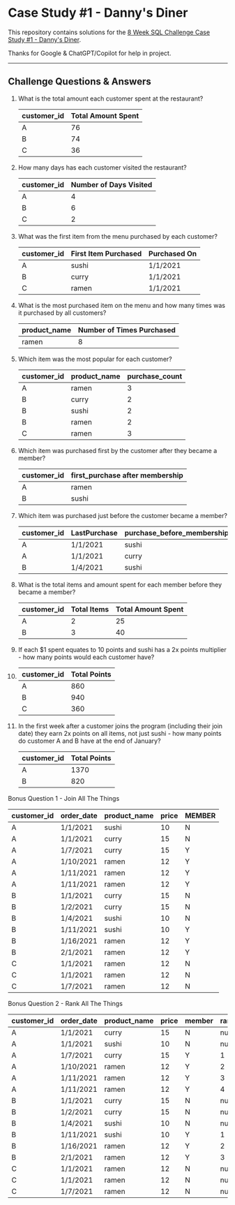 # Case Study #1 - Danny's Diner

This repository contains solutions for the [8 Week SQL Challenge Case Study #1 - Danny's Diner](https://8weeksqlchallenge.com/case-study-1/).

Thanks for Google & ChatGPT/Copilot for help in project.

---

## Challenge Questions & Answers

1. What is the total amount each customer spent at the restaurant?
   
    | customer_id | Total Amount Spent |
    |-------------|--------------------|
    | A           | 76                 |
    | B           | 74                 |
    | C           | 36                 |

3. How many days has each customer visited the restaurant?
   
    | customer_id | Number of Days Visited |
    |-------------|------------------------|
    | A           | 4                      |
    | B           | 6                      |
    | C           | 2                      |
   
4. What was the first item from the menu purchased by each customer?
   
    | customer_id | First Item Purchased | Purchased On |
    |-------------|----------------------|--------------|
    | A           | sushi                | 1/1/2021     |
    | B           | curry                | 1/1/2021     |
    | C           | ramen                | 1/1/2021     |
   
6. What is the most purchased item on the menu and how many times was it purchased by all customers?
   
    | product_name | Number of Times Purchased |
    |--------------|---------------------------|
    | ramen        | 8                         |
   
8. Which item was the most popular for each customer?
   
    | customer_id | product_name | purchase_count |
    |-------------|--------------|----------------|
    | A           | ramen        | 3              |
    | B           | curry        | 2              |
    | B           | sushi        | 2              |
    | B           | ramen        | 2              |
    | C           | ramen        | 3              |
   
10. Which item was purchased first by the customer after they became a member?
    
    | customer_id | first_purchase after membership |
    |-------------|---------------------------------|
    | A           | ramen                           |
    | B           | sushi                           |
    
12. Which item was purchased just before the customer became a member?
    
    | customer_id | LastPurchase | purchase_before_membership |
    |-------------|--------------|----------------------------|
    | A           | 1/1/2021     | sushi                      |
    | A           | 1/1/2021     | curry                      |
    | B           | 1/4/2021     | sushi                      |
    
14. What is the total items and amount spent for each member before they became a member?
    
    | customer_id | Total Items | Total Amount Spent |
    |-------------|-------------|--------------------|
    | A           | 2           | 25                 |
    | B           | 3           | 40                 |
    
16.  If each $1 spent equates to 10 points and sushi has a 2x points multiplier - how many points would each customer have?
17. 
    | customer_id | Total Points |
    |-------------|--------------|
    | A           | 860          |
    | B           | 940          |
    | C           | 360          |
    
19. In the first week after a customer joins the program (including their join date) they earn 2x points on all items, not just sushi - how many points do customer A and B have at the end of January?
    
    | customer_id | Total Points |
    |-------------|--------------|
    | A           | 1370         |
    | B           | 820          |

Bonus Question 1 - Join All The Things

| customer_id | order_date | product_name | price | MEMBER |
|-------------|------------|--------------|-------|--------|
| A           | 1/1/2021   | sushi        | 10    | N      |
| A           | 1/1/2021   | curry        | 15    | N      |
| A           | 1/7/2021   | curry        | 15    | Y      |
| A           | 1/10/2021  | ramen        | 12    | Y      |
| A           | 1/11/2021  | ramen        | 12    | Y      |
| A           | 1/11/2021  | ramen        | 12    | Y      |
| B           | 1/1/2021   | curry        | 15    | N      |
| B           | 1/2/2021   | curry        | 15    | N      |
| B           | 1/4/2021   | sushi        | 10    | N      |
| B           | 1/11/2021  | sushi        | 10    | Y      |
| B           | 1/16/2021  | ramen        | 12    | Y      |
| B           | 2/1/2021   | ramen        | 12    | Y      |
| C           | 1/1/2021   | ramen        | 12    | N      |
| C           | 1/1/2021   | ramen        | 12    | N      |
| C           | 1/7/2021   | ramen        | 12    | N      |

Bonus Question 2 - Rank All The Things

| customer_id | order_date | product_name | price | member | ranking |
|-------------|------------|--------------|-------|--------|---------|
| A           | 1/1/2021   | curry        | 15    | N      | null    |
| A           | 1/1/2021   | sushi        | 10    | N      | null    |
| A           | 1/7/2021   | curry        | 15    | Y      | 1       |
| A           | 1/10/2021  | ramen        | 12    | Y      | 2       |
| A           | 1/11/2021  | ramen        | 12    | Y      | 3       |
| A           | 1/11/2021  | ramen        | 12    | Y      | 4       |
| B           | 1/1/2021   | curry        | 15    | N      | null    |
| B           | 1/2/2021   | curry        | 15    | N      | null    |
| B           | 1/4/2021   | sushi        | 10    | N      | null    |
| B           | 1/11/2021  | sushi        | 10    | Y      | 1       |
| B           | 1/16/2021  | ramen        | 12    | Y      | 2       |
| B           | 2/1/2021   | ramen        | 12    | Y      | 3       |
| C           | 1/1/2021   | ramen        | 12    | N      | null    |
| C           | 1/1/2021   | ramen        | 12    | N      | null    |
| C           | 1/7/2021   | ramen        | 12    | N      | null    |
